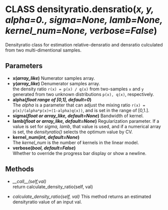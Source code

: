 # CLASS densityratio.densratio(*x, y, alpha=0., sigma=None, lamb=None, kernel_num=None, verbose=False*)
Densityratio class for estimation relative-densratio and densratio culculated from two multi-dimentional samples.   

## Parameters
- **x(*array_like*)**   Numerator samples array.   
- **y(*array_like*)**   Denumerator samples array.   
the density ratio `r(x) = p(x) / q(x)` from two-samples `x` and `y` generated from two unknown distributions `p(x), q(x)`, respectively.
- **alpha(*float range of [0,1], default=0*)**   
The *alpha* is a parameter that can adjust the mixing ratio `r(x) = p(x)/(alpha*p(x)+(1-alpha)q(x))`, and is set in the range of \[0,1.\].   
- **sigma(*float or array_like, default=None*)**   Bandwidth of kernel.
- **lamb(*float or array_like, default=None*)**   Regularization parameter.
If a value is set for *sigma, lamb*, that value is used, and if a numerical array is set, the *densityratio()* selects the optimum value by CV.   
- **kernel_num(*int, default=None*)**   
The *kernel_num* is the number of kernels in the linear model.
- **verbose(*bool, default=False*)**   
Whether to override the progress bar display or show a newline.

## Methods
- *\_\_call\_\_(self,val)*   
    return calculate_density_ratio(self, val) 

- *calculate_density_ratio(self, val)*
    This method returns an estimated densityratio value of an input val.